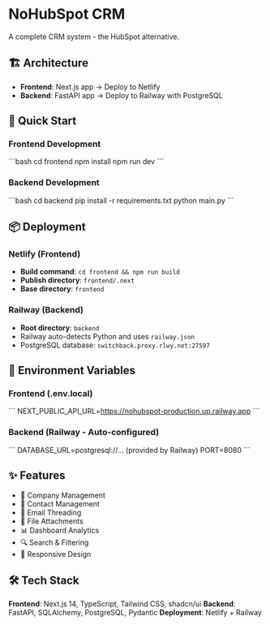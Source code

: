 # NoHubSpot CRM

A complete CRM system - the HubSpot alternative.

## 🏗️ Architecture

- **Frontend**: Next.js app → Deploy to Netlify
- **Backend**: FastAPI app → Deploy to Railway with PostgreSQL

## 🚀 Quick Start

### Frontend Development
\`\`\`bash
cd frontend
npm install
npm run dev
\`\`\`

### Backend Development  
\`\`\`bash
cd backend
pip install -r requirements.txt
python main.py
\`\`\`

## 📦 Deployment

### Netlify (Frontend)
- **Build command**: `cd frontend && npm run build`
- **Publish directory**: `frontend/.next`
- **Base directory**: `frontend`

### Railway (Backend)
- **Root directory**: `backend`
- Railway auto-detects Python and uses `railway.json`
- PostgreSQL database: `switchback.proxy.rlwy.net:27597`

## 🔧 Environment Variables

### Frontend (.env.local)
\`\`\`
NEXT_PUBLIC_API_URL=https://nohubspot-production.up.railway.app
\`\`\`

### Backend (Railway - Auto-configured)
\`\`\`
DATABASE_URL=postgresql://... (provided by Railway)
PORT=8080
\`\`\`

## ✨ Features

- 🏢 Company Management
- 👥 Contact Management  
- 📧 Email Threading
- 📎 File Attachments
- 📊 Dashboard Analytics
- 🔍 Search & Filtering
- 📱 Responsive Design

## 🛠️ Tech Stack

**Frontend**: Next.js 14, TypeScript, Tailwind CSS, shadcn/ui
**Backend**: FastAPI, SQLAlchemy, PostgreSQL, Pydantic
**Deployment**: Netlify + Railway
